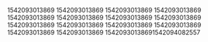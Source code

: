 1542093013869
1542093013869
1542093013869
1542093013869
1542093013869
1542093013869
1542093013869
1542093013869
1542093013869
1542093013869
1542093013869
1542093013869
1542093013869
1542093013869
15420930138691542094082557